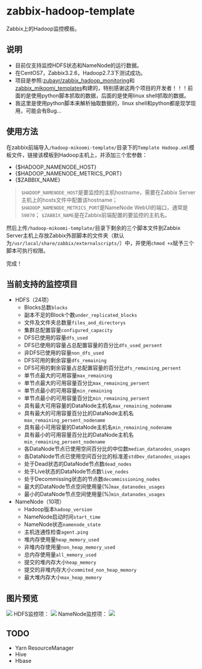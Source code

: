 # zabbix-hadoop-template
Zabbix上的Hadoop监控模板。

## 说明 ##
- 目前仅支持监控HDFS状态和NameNode的运行数据。
- 在CentOS7，Zabbix3.2.6，Hadoop2.7.3下测试成功。
- 项目是参照:[zubayr/zabbix_hadoop_monitoring](https://github.com/zubayr/zabbix_hadoop_monitoring)和[zabbix_mikoomi_templates](https://code.google.com/archive/p/mikoomi/)构建的，特别感谢这两个项目的开发者！！！前面的是使用python脚本抓取的数据，后面的是使用linux shell抓取的数据。
- 我这里是使用python脚本来解析抽取数据的，linux shell和python都是现学现用，可能会有Bug...

## 使用方法 ##
在zabbix前端导入`/hadoop-mikoomi-template/`目录下的`Template Hadoop.xml`模板文件，链接该模板到Hadoop主机上，并添加三个宏参数：
- {$HADOOP_NAMENODE_HOST}
- {$HADOOP_NAMENODE_METRICS_PORT}
- {$ZABBIX_NAME}

> `$HADOOP_NAMENODE_HOST`是要监控的主机hostname，需要在Zabbix Server主机上的hosts文件中配置该hostname；
> `$HADOOP_NAMENODE_METRICS_PORT`是NameNode WebUI的端口，通常是`50070`；
> `$ZABBIX_NAME`是在Zabbix前端配置的要监控的主机名。

然后上传`/hadoop-mikoomi-template/`目录下剩余的三个脚本文件到Zabbix Server主机上存放Zabbix外部脚本的文件夹（默认为`/usr/local/share/zabbix/externalscripts/`）中，并使用`chmod +x`赋予三个脚本可执行权限。

完成！

## 当前支持的监控项目 ##
- HDFS（24项）
  - Blocks总数`blocks`
  - 副本不足的Block个数`under_replicated_blocks`
  - 文件及文件夹总数量`files_and_directorys`
  - 集群总配置容量`configured_capacity`
  - DFS已使用的容量`dfs_used`
  - DFS已使用的容量占总配置容量的百分比`dfs_used_persent`
  - 非DFS已使用的容量`non_dfs_used`
  - DFS可用的剩余容量`dfs_remaining`
  - DFS可用的剩余容量占总配置容量的百分比`dfs_remaining_persent`
  - 单节点最大的可用容量`max_remaining`
  - 单节点最大的可用容量百分比`max_remaining_persent`
  - 单节点最小的可用容量`min_remaining`
  - 单节点最小的可用容量百分比`min_remaining_persent`
  - 具有最大可用容量的DataNode主机名`max_remaining_nodename`
  - 具有最大的可用容量百分比的DataNode主机名`max_remaining_persent_nodename`
  - 具有最小可用容量的DataNode主机名`min_remaining_nodename`
  - 具有最小的可用容量百分比的DataNode主机名`min_remaining_persent_nodename`
  - 各DataNode节点已使用空间百分比的中位数`median_datanodes_usages`
  - 各DataNode节点已使用空间百分比的标准差`stdDev_datanodes_usages`
  - 处于Dead状态的DataNode节点数`dead_nodes`
  - 处于Live状态的DataNode节点数`live_nodes`
  - 处于Decommissing状态的节点数`decommissioning_nodes`
  - 最大的DataNode节点空间使用量(%)`max_datanodes_usages`
  - 最小的DataNode节点空间使用量(%)`min_datanodes_usages`
- NameNode（10项）
  - Hadoop版本`hadoop_version`
  - NameNode启动时间`start_time`
  - NameNode状态`namenode_state`
  - 主机连通性检查`agent.ping`
  - 堆内存使用量`heap_memory_used`
  - 非堆内存使用量`non_heap_memory_used`
  - 总内存使用量`all_memory_used`
  - 提交的堆内存大小`heap_memory`
  - 提交的非堆内存大小`commited_non_heap_memory`
  - 最大堆内存大小`max_heap_memory`

## 图片预览 ##
![](http://or0h1cjna.bkt.clouddn.com/git/zabbix-template/zabbix1.png)
HDFS监控项：
![](http://or0h1cjna.bkt.clouddn.com/git/zabbix-template/zabbix2.png)
NameNode监控项：
![](http://or0h1cjna.bkt.clouddn.com/git/zabbix-template/zabbix3.png)

## TODO ##
- Yarn ResourceManager
- Hive
- Hbase